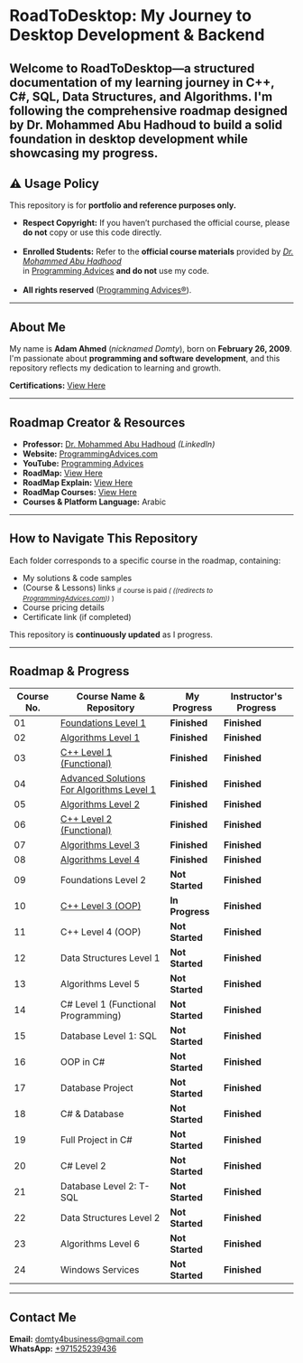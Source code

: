 # RoadToDesktop: My Journey to Desktop Development & Backend

Welcome to **RoadToDesktop**—a structured documentation of my learning journey in **C++, C#, SQL, Data Structures, and Algorithms**. I'm following the comprehensive roadmap designed by **Dr. Mohammed Abu Hadhoud** to build a solid foundation in **desktop development** while showcasing my progress.
---
## ⚠ Usage Policy

This repository is for **portfolio and reference purposes only.**

 - **Respect Copyright:** If you haven’t purchased the official course, please **do not** copy or use this code directly. <br> <br>
 - **Enrolled Students:** Refer to the **official course materials** provided by *[Dr. Mohammed Abu Hadhood](https://jo.linkedin.com/in/abuhadhoud)* <br>in [Programming Advices](https://www.ProgrammingAdvices.com) **and do not** use my code. <br> <br>
 - **All rights reserved** ([Programming Advices®](https://www.ProgrammingAdvices.com)).

---

## About Me

My name is **Adam Ahmed** (*nicknamed Domty*), born on **February 26, 2009**. I'm passionate about **programming and software development**, and this repository reflects my dedication to learning and growth.

**Certifications:** [View Here](./0.%20My%20Certifications)

---

## Roadmap Creator & Resources

- **Professor:** [Dr. Mohammed Abu Hadhoud](https://www.linkedin.com/in/abuhadhoud/) *(LinkedIn)*
- **Website:** [ProgrammingAdvices.com](https://www.programmingadvices.com)
- **YouTube:** [Programming Advices](https://www.youtube.com/@ProgrammingAdvices)
- **RoadMap:** [View Here](https://cdn.fs.teachablecdn.com/vQwPc0bSvSVEaPKkxodz)
- **RoadMap Explain:** [View Here](https://www.youtube.com/playlist?list=PL3X--QIIK-OGwRuUuCGnZowsYzj3DxfdF)
- **RoadMap Courses:** [View Here](https://programmingadvices.com/courses)
- **Courses & Platform Language:** Arabic

---

## How to Navigate This Repository

Each folder corresponds to a specific course in the roadmap, containing:
- My solutions & code samples
- (Course & Lessons) links <sub> if course is paid *( ((redirects to [ProgrammingAdvices.com](https://www.programmingadvices.com)))* )</sub>
- Course pricing details
- Certificate link (if completed)

This repository is **continuously updated** as I progress.

---

## Roadmap & Progress

| Course No.  | Course Name & Repository | My Progress | Instructor's Progress |
|----|--------------------------------------------------|-------------|----------------------|
| 01 | [Foundations Level 1](./01.%20Foundations%20Level%201) | **Finished** | **Finished** |
| 02 | [Algorithms Level 1](./02.%20Algorithms%20Level%201) | **Finished** | **Finished** |
| 03 | [C++ Level 1 (Functional)](./03.%20C++%20LEVEL%201%20(FUNCTIONS%20PROGRAMMING)) | **Finished** | **Finished** |
| 04 | [Advanced Solutions For Algorithms Level 1](./04.%20Advanced%20Solutions%20For%20Algorithms%20Level%201) | **Finished** | **Finished** |
| 05 | [Algorithms Level 2](./05.%20Algorithms%20Level%202) | **Finished** | **Finished** |
| 06 | [C++ Level 2 (Functional)](./06.%20C++%20Level%202%20(FUNCTIONS%20PROGRAMMING)) | **Finished** | **Finished** |
| 07 | [Algorithms Level 3](./07.%20Algorithms%20Level%203) | **Finished** | **Finished** |
| 08 | [Algorithms Level 4](./08.%20Algorithms%20Level%204) | **Finished** | **Finished** |
| 09 | Foundations Level 2 | **Not Started** | **Finished** |
| 10 | [C++ Level 3 (OOP)](./10.%20C%2B%2B%20Level%203%20(OOP)) | **In Progress** | **Finished** |
| 11 | C++ Level 4 (OOP) | **Not Started** | **Finished** |
| 12 | Data Structures Level 1 | **Not Started** | **Finished** |
| 13 | Algorithms Level 5 | **Not Started** | **Finished** |
| 14 | C# Level 1 (Functional Programming) | **Not Started** | **Finished** |
| 15 | Database Level 1: SQL | **Not Started** | **Finished** |
| 16 | OOP in C# | **Not Started** | **Finished** |
| 17 | Database Project | **Not Started** | **Finished** |
| 18 | C# & Database | **Not Started** | **Finished** |
| 19 | Full Project in C# | **Not Started** | **Finished** |
| 20 | C# Level 2 | **Not Started** | **Finished** |
| 21 | Database Level 2: T-SQL | **Not Started** | **Finished** |
| 22 | Data Structures Level 2 | **Not Started** | **Finished** |
| 23 | Algorithms Level 6 | **Not Started** | **Finished** |
| 24 | Windows Services | **Not Started** | **Finished** |

---

## Contact Me

**Email:** domty4business@gmail.com  
**WhatsApp:** [+971525239436](https://wa.me/+971525239436)


